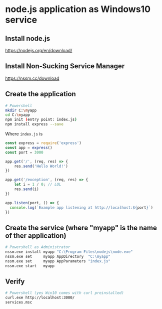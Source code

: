 # node.js application as Windows10 service

## Install node.js
https://nodejs.org/en/download/

## Install Non-Sucking Service Manager
https://nssm.cc/download

## Create the application 
```bash
# Powershell
mkdir C:\myapp
cd C:\myapp
npm init (entry point: index.js)
npm install express --save
```

Where `index.js` is
```javascript
const express = require('express')
const app = express()
const port = 3000

app.get('/', (req, res) => {
    res.send('Hello World!')
})

app.get('/exception', (req, res) => {
    let i = 1 / 0; // LOL
    res.send(i)
})

app.listen(port, () => {
  console.log(`Example app listening at http://localhost:${port}`)
})
```

## Create the service (where "myapp" is the name of ther application)
```bash
# Powershell as Administrator
nssm.exe install myapp "C:\Program Files\nodejs\node.exe"
nssm.exe set     myapp AppDirectory  "C:\myapp"
nssm.exe set     myapp AppParameters "index.js"
nssm.exe start   myapp
```

## Verify
```bash
# Powershell (yes Win10 comes with curl preinstalled)
curl.exe http://localhost:3000/
services.msc
```
